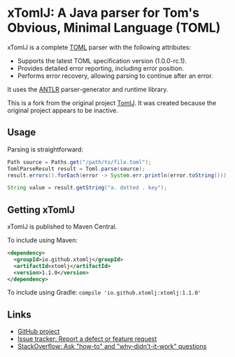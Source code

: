 # xTomlJ: A Java parser for Tom's Obvious, Minimal Language (TOML)

xTomlJ is a complete [TOML](https://github.com/toml-lang/toml) parser with the
following attributes:

* Supports the latest TOML specification version (1.0.0-rc.1).
* Provides detailed error reporting, including error position.
* Performs error recovery, allowing parsing to continue after an error.

It uses the [ANTLR](https://github.com/antlr/antlr4/) parser-generator and
runtime library.

This is a fork from the original project [TomlJ](https://github.com/tomlj/tomlj).
It was created because the original project appears to be inactive.

## Usage

Parsing is straightforward:

```java
Path source = Paths.get("/path/to/file.toml");
TomlParseResult result = Toml.parse(source);
result.errors().forEach(error -> System.err.println(error.toString()));

String value = result.getString("a. dotted . key");
```

## Getting xTomlJ

xTomlJ is published to Maven Central.

To include using Maven:
```xml
<dependency>
  <groupId>io.github.xtomlj</groupId>
  <artifactId>xtomlj</artifactId>
  <version>1.1.0</version>
</dependency>
```

To include using Gradle: `compile 'io.github.xtomlj:xtomlj:1.1.0'`

## Links

- [GitHub project](https://github.com/xtomlj/xtomlj)
- [Issue tracker: Report a defect or feature request](https://github.com/xtomlj/xtomlj/issues/new)
- [StackOverflow: Ask "how-to" and "why-didn't-it-work" questions](https://stackoverflow.com/questions/ask?tags=tomlj)
